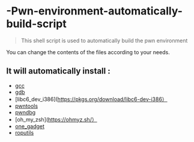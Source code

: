 # -Pwn-environment-automatically-build-script

> This shell script is used to automatically build the pwn environment

You can change the contents of the files according to your needs.

## It will automatically install :
* [gcc](https://gcc.gnu.org/)
* [gdb](https://www.gnu.org/software/gdb/)
* [libc6_dev_i386](https://pkgs.org/download/libc6-dev-i386）
* [pwntools](https://github.com/Gallopsled/pwntools.git)
* [pwndbg](https://github.com/pwndbg/pwndbg)
* [oh_my_zsh](https://ohmyz.sh/）
* [one_gadget](https://github.com/david942j/one_gadget.git)
* [roputils](https://github.com/inaz2/roputils.git)
